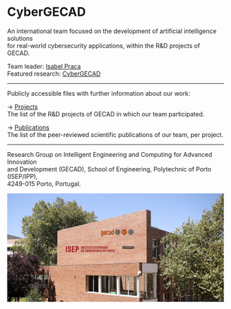 # CyberGECAD

An international team focused on the development of artificial intelligence solutions  
for real-world cybersecurity applications, within the R&D projects of GECAD.  

Team leader: [Isabel Praça](https://scholar.google.com/citations?user=5-M3-R8AAAAJ)  
Featured research: [CyberGECAD](https://www.researchgate.net/lab/CyberGECAD-Isabel-Praca)  

-----

Publicly accessible files with further information about our work:  

&rarr; [Projects](https://github.com/cybergecad/.github/blob/main/research/projects.csv)  
The list of the R&D projects of GECAD in which our team participated.  

&rarr; [Publications](https://github.com/cybergecad/.github/blob/main/research/publications.csv)  
The list of the peer-reviewed scientific publications of our team, per project.  

-----

Research Group on Intelligent Engineering and Computing for Advanced Innovation  
and Development (GECAD), School of Engineering, Polytechnic of Porto (ISEP/IPP),  
4249-015 Porto, Portugal.  

![Wallpaper](https://raw.githubusercontent.com/cybergecad/.github/main/wallpaper/cybergecad_wallpaper_crop_small.png)

